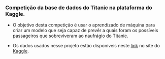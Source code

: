 ### Competição da base de dados do Titanic na plataforma do Kaggle.

- O objetivo desta competição é usar o aprendizado de máquina para criar um modelo que seja capaz de prevêr a quais foram os possíveis passageiros que sobreviveram ao naufrágio do Titanic.

- Os dados usados nesse projeto estão disponíveis neste [link](https://www.kaggle.com/c/titanic) no site do [Kaggle](https://www.kaggle.com/).
